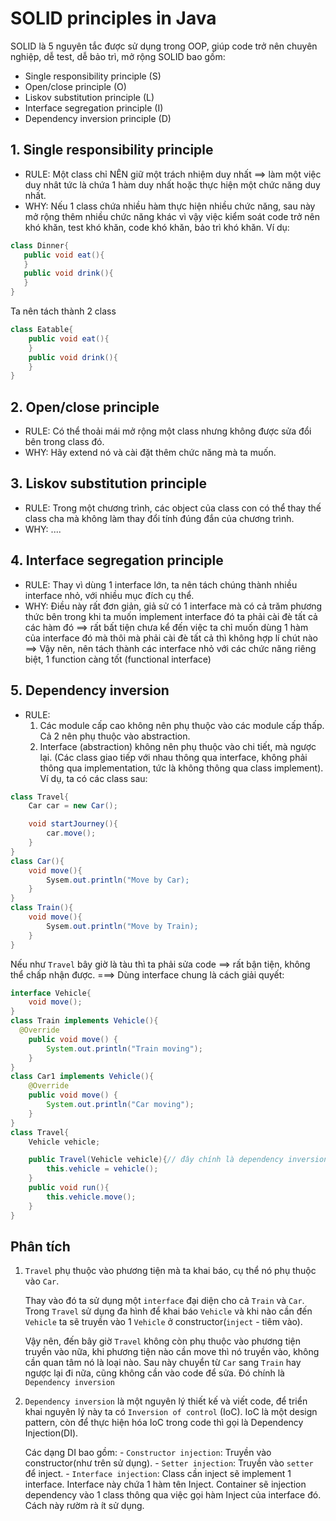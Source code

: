 # SOLID principles in Java
SOLID là 5 nguyên tắc được sử dụng trong OOP, giúp code trở nên chuyên nghiệp, dễ test, dễ bảo trì, mở rộng
SOLID bao gồm: 
* Single responsibility principle (S)
* Open/close principle (O)
* Liskov substitution principle (L)
* Interface segregation principle (I)
* Dependency inversion principle (D)
## 1. Single responsibility principle
* RULE: Một class chỉ NÊN giữ một trách nhiệm duy nhất ==> làm một việc duy nhât tức là chứa 1 hàm duy nhất hoặc thực hiện một chức năng duy nhất.
* WHY: Nếu 1 class chứa nhiều hàm thực hiện nhiều chức năng, sau này mở rộng thêm nhiều chức năng khác vì vậy việc kiểm soát code trở nên khó khăn, test khó khăn, code khó khăn, bảo trì khó khăn.
Ví dụ:
 ```java
class Dinner{
    public void eat(){
    }
    public void drink(){
    }
}
```
Ta nên tách thành 2 class
```java
class Eatable{
    public void eat(){
    }
    public void drink(){
    }
}
```
## 2. Open/close principle
* RULE: Có thể thoải mái mở rộng một class nhưng không được sửa đổi bên trong class đó.
* WHY: Hãy extend nó và cài đặt thêm chức năng mà ta muốn.
## 3. Liskov substitution principle
* RULE: Trong một chương trình, các object của class con có thể thay thế class cha mà không làm thay đổi tính đúng đắn của chương trình.
* WHY: ....
## 4. Interface segregation principle
* RULE: Thay vì dùng 1 interface lớn, ta nên tách chúng thành nhiều interface nhỏ, với nhiều mục đích cụ thể.
* WHY: Điều này rất đơn giản, giả sử có 1 interface mà có cả trăm phương thức bên trong khi ta muốn implement interface đó ta phải cài đè tất cả các hàm đó
==> rất bất tiện chưa kể đến việc ta chỉ muốn dùng 1 hàm của interface đó mà thôi mà phải cài đè tất cả thì không hợp lí chút nào
==> Vậy nên, nên tách thành các interface nhỏ với các chức năng riêng biệt, 1 function càng tốt (functional interface)
## 5. Dependency inversion
* RULE:
    1. Các module cấp cao không nên phụ thuộc vào các module cấp thấp. Cả 2 nên phụ thuộc vào abstraction.
    2. Interface (abstraction) không nên phụ thuộc vào chi tiết, mà ngược lại. (Các class giao tiếp với nhau thông qua interface, không phải thông qua implementation, tức là không thông qua class implement).
Ví dụ, ta có các class sau:
```java
class Travel{
    Car car = new Car();

    void startJourney(){
        car.move();
    }
}
class Car(){
    void move(){
        Sysem.out.println("Move by Car);
    }
}
class Train(){
    void move(){
        Sysem.out.println("Move by Train);
    }
}
```
Nếu như `Travel` bây giờ là tàu thì ta phải sửa code ==> rất bận tiện, không thể chấp nhận được.
===> Dùng interface chung là cách giải quyết: 
```java
interface Vehicle{
    void move();
}
class Train implements Vehicle(){
  @Override
    public void move() {
        System.out.println("Train moving");
    }
}
class Car1 implements Vehicle(){
    @Override
    public void move() {
        System.out.println("Car moving");
    }
}
class Travel{
    Vehicle vehicle;

    public Travel(Vehicle vehicle){// đây chính là dependency inversion, đảo ngược sự phụ thuộc
        this.vehicle = vehicle();
    }
    public void run(){
        this.vehicle.move();
    }
}
```
## Phân tích
1. `Travel` phụ thuộc vào phương tiện mà ta khai báo, cụ thể
       nó phụ thuộc vào `Car`.
       
    Thay vào đó ta sử dụng một `interface` đại diện cho cả          `Train` và `Car`. Trong            `Travel` sử dụng đa hình để khai        báo `Vehicle` và khi nào cần đến `Vehicle` ta sẽ           truyền         vào 1 `Vehicle` ở constructor(`inject` - tiêm vào).

    Vậy nên, đến bây giờ `Travel` không còn phụ thuộc vào           phương tiện truyền vào nữa,        khi phương tiện nào cần move        thì nó truyền vào, không cần quan tâm nó là loại nào.          Sau này chuyển từ `Car` sang `Train` hay ngược lại đi           nữa, cũng không cần vào code       để sửa.
    Đó chính là `Dependency inversion`

2. `Dependency inversion` là một nguyên lý thiết kế và viết         code, để triển khai nguyên         lý này ta có `Inversion of control` (IoC). IoC là một design pattern, còn để thực
    hiện hóa IoC trong code thì gọi là Dependency                   Injection(DI).

    Các dạng DI bao gồm: 
        - `Constructor injection`: Truyền vào constructor(như trên sử dụng).
        - `Setter injection`: Truyền vào `setter` để inject.
        - `Interface injection`: Class cần inject sẽ implement 1 interface. Interface này chứa 1
           hàm tên Inject. Container sẽ injection dependency vào 1 class thông qua việc gọi hàm               Inject của interface đó. Cách này rườm rà ít sử dụng. 
       

       
